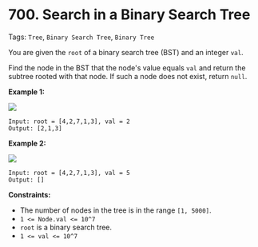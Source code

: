 # 700. Search in a Binary Search Tree

Tags: `Tree`, `Binary Search Tree`, `Binary Tree`

You are given the `root` of a binary search tree (BST) and an integer `val`.

Find the node in the BST that the node's value equals `val` and return the subtree rooted with that node. If such a node does not exist, return `null`.

**Example 1:**

![](https://assets.leetcode.com/uploads/2021/01/12/tree1.jpg)
```
Input: root = [4,2,7,1,3], val = 2
Output: [2,1,3]
```

**Example 2:**

![](https://assets.leetcode.com/uploads/2021/01/12/tree2.jpg)
```
Input: root = [4,2,7,1,3], val = 5
Output: []
```

**Constraints:**

*   The number of nodes in the tree is in the range `[1, 5000]`.
*   `1 <= Node.val <= 10^7`
*   `root` is a binary search tree.
*   `1 <= val <= 10^7`